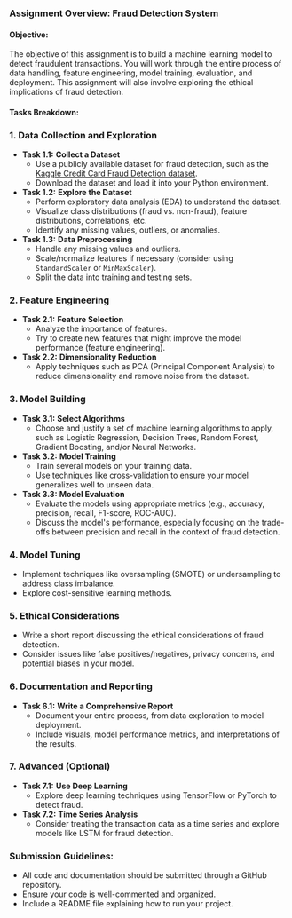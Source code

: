 ### Assignment Overview: Fraud Detection System

#### Objective:
The objective of this assignment is to build a machine learning model to detect fraudulent transactions. You will work through the entire process of data handling, feature engineering, model training, evaluation, and deployment. This assignment will also involve exploring the ethical implications of fraud detection.

#### **Tasks Breakdown:**

### 1. **Data Collection and Exploration**
   - **Task 1.1:** **Collect a Dataset**
     - Use a publicly available dataset for fraud detection, such as the [Kaggle Credit Card Fraud Detection dataset](https://www.kaggle.com/mlg-ulb/creditcardfraud).
     - Download the dataset and load it into your Python environment.
   - **Task 1.2:** **Explore the Dataset**
     - Perform exploratory data analysis (EDA) to understand the dataset.
     - Visualize class distributions (fraud vs. non-fraud), feature distributions, correlations, etc.
     - Identify any missing values, outliers, or anomalies.
   - **Task 1.3:** **Data Preprocessing**
     - Handle any missing values and outliers.
     - Scale/normalize features if necessary (consider using `StandardScaler` or `MinMaxScaler`).
     - Split the data into training and testing sets.

### 2. **Feature Engineering**
   - **Task 2.1:** **Feature Selection**
     - Analyze the importance of features.
     - Try to create new features that might improve the model performance (feature engineering).
   - **Task 2.2:** **Dimensionality Reduction**
     - Apply techniques such as PCA (Principal Component Analysis) to reduce dimensionality and remove noise from the dataset.

### 3. **Model Building**
   - **Task 3.1:** **Select Algorithms**
     - Choose and justify a set of machine learning algorithms to apply, such as Logistic Regression, Decision Trees, Random Forest, Gradient Boosting, and/or Neural Networks.
   - **Task 3.2:** **Model Training**
     - Train several models on your training data.
     - Use techniques like cross-validation to ensure your model generalizes well to unseen data.
   - **Task 3.3:** **Model Evaluation**
     - Evaluate the models using appropriate metrics (e.g., accuracy, precision, recall, F1-score, ROC-AUC).
     - Discuss the model's performance, especially focusing on the trade-offs between precision and recall in the context of fraud detection.

### 4. **Model Tuning**
   - Implement techniques like oversampling (SMOTE) or undersampling to address class imbalance.
   - Explore cost-sensitive learning methods.

### 5. **Ethical Considerations**
   - Write a short report discussing the ethical considerations of fraud detection.
   - Consider issues like false positives/negatives, privacy concerns, and potential biases in your model.

### 6. **Documentation and Reporting**
   - **Task 6.1:** **Write a Comprehensive Report**
     - Document your entire process, from data exploration to model deployment.
     - Include visuals, model performance metrics, and interpretations of the results.

### 7. **Advanced (Optional)**
   - **Task 7.1:** **Use Deep Learning**
     - Explore deep learning techniques using TensorFlow or PyTorch to detect fraud.
   - **Task 7.2:** **Time Series Analysis**
     - Consider treating the transaction data as a time series and explore models like LSTM for fraud detection.

### **Submission Guidelines:**
- All code and documentation should be submitted through a GitHub repository.
- Ensure your code is well-commented and organized.
- Include a README file explaining how to run your project.